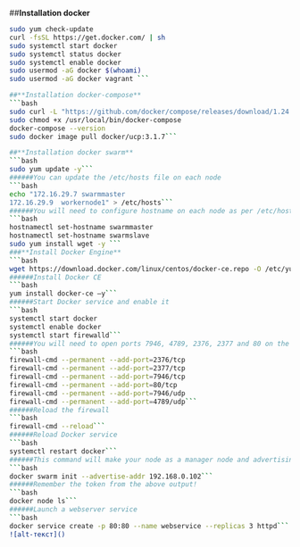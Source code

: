 ##**Installation docker**
```bash
sudo yum check-update
curl -fsSL https://get.docker.com/ | sh
sudo systemctl start docker
sudo systemctl status docker
sudo systemctl enable docker
sudo usermod -aG docker $(whoami)
sudo usermod -aG docker vagrant ```

##**Installation docker-compose**
```bash
sudo curl -L "https://github.com/docker/compose/releases/download/1.24.0/docker-compose-$(uname -s)-$(uname -m)" -o /usr/local/bin/docker-compose
sudo chmod +x /usr/local/bin/docker-compose
docker-compose --version
sudo docker image pull docker/ucp:3.1.7```

##**Installation docker swarm**
```bash
sudo yum update -y```
######You can update the /etc/hosts file on each node
```bash 
echo "172.16.29.7 swarmmaster
172.16.29.9  workernode1" > /etc/hosts```
######You will need to configure hostname on each node as per /etc/hosts file 
```bash
hostnamectl set-hostname swarmmaster
hostnamectl set-hostname swarmslave
sudo yum install wget -y ```
###**Install Docker Engine**
```bash 
wget https://download.docker.com/linux/centos/docker-ce.repo -O /etc/yum.repos.d/docker.repo```
######Install Docker CE
```bash 
yum install docker-ce –y```
######Start Docker service and enable it
```bash
systemctl start docker
systemctl enable docker
systemctl start firewalld```
######You will need to open ports 7946, 4789, 2376, 2377 and 80 on the firewall for a swarm cluster to work properly
```bash
firewall-cmd --permanent --add-port=2376/tcp
firewall-cmd --permanent --add-port=2377/tcp
firewall-cmd --permanent --add-port=7946/tcp
firewall-cmd --permanent --add-port=80/tcp
firewall-cmd --permanent --add-port=7946/udp
firewall-cmd --permanent --add-port=4789/udp```
######Reload the firewall
```bash
firewall-cmd --reload```
######Reload Docker service
```bash
systemctl restart docker```
######This command will make your node as a manager node and advertising it’s IP
```bash
docker swarm init --advertise-addr 192.168.0.102```
######Remember the token from the above output!
```bash
docker node ls```
######Launch a webserver service
```bash
docker service create -p 80:80 --name webservice --replicas 3 httpd```
![alt-текст]()